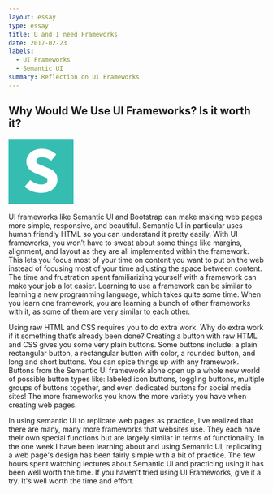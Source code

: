 ```yaml
---
layout: essay
type: essay
title: U and I need Frameworks
date: 2017-02-23
labels:
  - UI Frameworks
  - Semantic UI
summary: Reflection on UI Frameworks
---
```


## Why Would We Use UI Frameworks? Is it worth it?

<img class="ui small right floated image" src="../images/semantic-ui-logo.png">

UI frameworks like Semantic UI and Bootstrap can make making web pages more simple, responsive, and beautiful. Semantic UI in particular uses human friendly HTML so you can understand it pretty easily. With UI frameworks, you won’t have to sweat about some things like margins, alignment, and layout as they are all implemented within the framework. This lets you focus most of your time on content you want to put on the web instead of focusing most of your time adjusting the space between content. The time and frustration spent familiarizing yourself with a framework can make your job a lot easier. Learning to use a framework can be similar to learning a new programming language, which takes quite some time. When you learn one framework, you are learning a bunch of other frameworks with it, as some of them are very similar to each other.

Using raw HTML and CSS requires you to do extra work. Why do extra work if it something that’s already been done? Creating a button with raw HTML and CSS gives you some very plain buttons. Some buttons include: a plain rectangular button, a rectangular button with color, a rounded button, and long and short buttons. You can spice things up with any framework. Buttons from the Semantic UI framework alone open up a whole new world of possible button types like: labeled icon buttons, toggling buttons, multiple groups of buttons together, and even dedicated buttons for social media sites! The more frameworks you know the more variety you have when creating web pages.

In using semantic UI to replicate web pages as practice, I’ve realized that there are many, many more frameworks that websites use. They each have their own special functions but are largely similar in terms of functionality. In the one week I have been learning about and using Semantic UI, replicating a web page's design has been fairly simple with a bit of practice. The few hours spent watching lectures about Semantic UI and practicing using it has been well worth the time. If you haven't tried using UI Frameworks, give it a try. It's well worth the time and effort.
